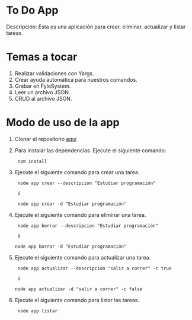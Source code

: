 # To Do App
Descripción: Esta es una aplicación para crear, eliminar, actualizar y listar tareas.

# Temas a tocar
1. Realizar validaciones con Yargs.
2. Crear ayuda automática para nuestros comandos.
3. Grabar en FyleSystem.
4. Leer un archivo JSON.
5. CRUD al archivo JSON.

# Modo de uso de la app
1. Clonar el repositorio [aquí](https://github.com/Andres25b/tod-do-node)
2. Para instalar las dependencias. Ejecute el siguiente comando:

        npm install

3. Ejecute el siguiente comando para crear una tarea.

        node app crear --descripcion "Estudiar programación"

        ó

        node app crear -d "Estudiar programación"

4. Ejecute el siguiente comando para eliminar una tarea.

        node app borrar --descripcion "Estudiar programación"

        ó

       node app borrar -d "Estudiar programación"

5. Ejecute el siguiente comando para actualizar una tarea.

        node app actualizar --descripcion "salir a correr" -c true

        ó

       node app actualizar -d "salir a correr" -c false

6. Ejecute el siguiente comando para listar las tareas.

        node app listar